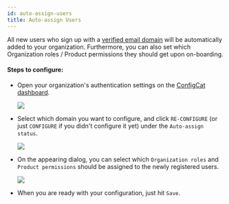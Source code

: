 ```yaml
---
id: auto-assign-users
title: Auto-assign Users
---
```


All new users who sign up with a [verified email domain](./domain-verification) will be automatically added to your organization.
Furthermore, you can also set which Organization roles / Product permissions they should get upon on-boarding.

#### Steps to configure:

- Open your organization's authentication settings on the <a href="https://app.configcat.com/organization/authentication" target="_blank">ConfigCat dashboard</a>.

  <img class="saml-tutorial-img" src="/static/assets/saml/dashboard/authentication.png" />

- Select which domain you want to configure, and click `RE-CONFIGURE` (or just `CONFIGURE` if you didn't configure it yet) under the `Auto-assign status`.

  <img class="saml-tutorial-img" src="/static/assets/saml/dashboard/auto_assign_config.png" />

- On the appearing dialog, you can select which `Organization roles` and `Product permissions` should be assigned to the newly registered users.

  <img class="saml-tutorial-img" src="/static/assets/saml/dashboard/auto_assign_set.png" />

- When you are ready with your configuration, just hit `Save`.